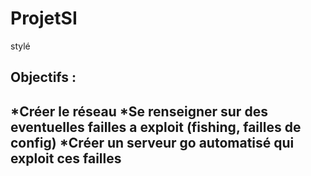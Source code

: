 # ProjetSI
stylé
<h2>Objectifs :<h2>
*Créer le réseau
*Se renseigner sur des eventuelles failles a exploit (fishing, failles de config)
*Créer un serveur go automatisé qui exploit ces failles